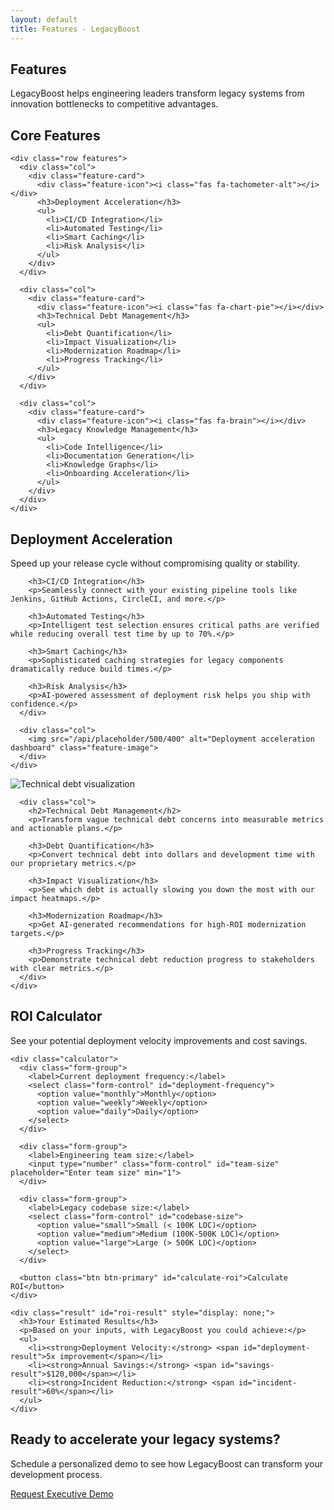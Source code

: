```yaml
---
layout: default
title: Features - LegacyBoost
---
```


<section class="section hero">
  <div class="container">
    <h1>Features</h1>
    <p>LegacyBoost helps engineering leaders transform legacy systems from innovation bottlenecks to competitive advantages.</p>
  </div>
</section>

<section class="section">
  <div class="container">
    <h2 class="text-center">Core Features</h2>
    
    <div class="row features">
      <div class="col">
        <div class="feature-card">
          <div class="feature-icon"><i class="fas fa-tachometer-alt"></i></div>
          <h3>Deployment Acceleration</h3>
          <ul>
            <li>CI/CD Integration</li>
            <li>Automated Testing</li>
            <li>Smart Caching</li>
            <li>Risk Analysis</li>
          </ul>
        </div>
      </div>
      
      <div class="col">
        <div class="feature-card">
          <div class="feature-icon"><i class="fas fa-chart-pie"></i></div>
          <h3>Technical Debt Management</h3>
          <ul>
            <li>Debt Quantification</li>
            <li>Impact Visualization</li>
            <li>Modernization Roadmap</li>
            <li>Progress Tracking</li>
          </ul>
        </div>
      </div>
      
      <div class="col">
        <div class="feature-card">
          <div class="feature-icon"><i class="fas fa-brain"></i></div>
          <h3>Legacy Knowledge Management</h3>
          <ul>
            <li>Code Intelligence</li>
            <li>Documentation Generation</li>
            <li>Knowledge Graphs</li>
            <li>Onboarding Acceleration</li>
          </ul>
        </div>
      </div>
    </div>
  </div>
</section>

<section class="section colored">
  <div class="container">
    <div class="row">
      <div class="col">
        <h2>Deployment Acceleration</h2>
        <p>Speed up your release cycle without compromising quality or stability.</p>
        
        <h3>CI/CD Integration</h3>
        <p>Seamlessly connect with your existing pipeline tools like Jenkins, GitHub Actions, CircleCI, and more.</p>
        
        <h3>Automated Testing</h3>
        <p>Intelligent test selection ensures critical paths are verified while reducing overall test time by up to 70%.</p>
        
        <h3>Smart Caching</h3>
        <p>Sophisticated caching strategies for legacy components dramatically reduce build times.</p>
        
        <h3>Risk Analysis</h3>
        <p>AI-powered assessment of deployment risk helps you ship with confidence.</p>
      </div>
      
      <div class="col">
        <img src="/api/placeholder/500/400" alt="Deployment acceleration dashboard" class="feature-image">
      </div>
    </div>
  </div>
</section>

<section class="section">
  <div class="container">
    <div class="row">
      <div class="col">
        <img src="/api/placeholder/500/400" alt="Technical debt visualization" class="feature-image">
      </div>
      
      <div class="col">
        <h2>Technical Debt Management</h2>
        <p>Transform vague technical debt concerns into measurable metrics and actionable plans.</p>
        
        <h3>Debt Quantification</h3>
        <p>Convert technical debt into dollars and development time with our proprietary metrics.</p>
        
        <h3>Impact Visualization</h3>
        <p>See which debt is actually slowing you down the most with our impact heatmaps.</p>
        
        <h3>Modernization Roadmap</h3>
        <p>Get AI-generated recommendations for high-ROI modernization targets.</p>
        
        <h3>Progress Tracking</h3>
        <p>Demonstrate technical debt reduction progress to stakeholders with clear metrics.</p>
      </div>
    </div>
  </div>
</section>

<section class="section colored">
  <div class="container">
    <h2 class="text-center">ROI Calculator</h2>
    <p class="text-center">See your potential deployment velocity improvements and cost savings.</p>
    
    <div class="calculator">
      <div class="form-group">
        <label>Current deployment frequency:</label>
        <select class="form-control" id="deployment-frequency">
          <option value="monthly">Monthly</option>
          <option value="weekly">Weekly</option>
          <option value="daily">Daily</option>
        </select>
      </div>
      
      <div class="form-group">
        <label>Engineering team size:</label>
        <input type="number" class="form-control" id="team-size" placeholder="Enter team size" min="1">
      </div>
      
      <div class="form-group">
        <label>Legacy codebase size:</label>
        <select class="form-control" id="codebase-size">
          <option value="small">Small (< 100K LOC)</option>
          <option value="medium">Medium (100K-500K LOC)</option>
          <option value="large">Large (> 500K LOC)</option>
        </select>
      </div>
      
      <button class="btn btn-primary" id="calculate-roi">Calculate ROI</button>
    </div>
    
    <div class="result" id="roi-result" style="display: none;">
      <h3>Your Estimated Results</h3>
      <p>Based on your inputs, with LegacyBoost you could achieve:</p>
      <ul>
        <li><strong>Deployment Velocity:</strong> <span id="deployment-result">5x improvement</span></li>
        <li><strong>Annual Savings:</strong> <span id="savings-result">$120,000</span></li>
        <li><strong>Incident Reduction:</strong> <span id="incident-result">60%</span></li>
      </ul>
    </div>
  </div>
</section>

<section class="section cta-section">
  <div class="container">
    <h2>Ready to accelerate your legacy systems?</h2>
    <p>Schedule a personalized demo to see how LegacyBoost can transform your development process.</p>
    <a href="/#demo" class="btn btn-lg">Request Executive Demo</a>
  </div>
</section>

<script>
document.addEventListener('DOMContentLoaded', function() {
  const calculateButton = document.getElementById('calculate-roi');
  if(calculateButton) {
    calculateButton.addEventListener('click', function() {
      const frequency = document.getElementById('deployment-frequency').value;
      const teamSize = parseInt(document.getElementById('team-size').value) || 0;
      const codebaseSize = document.getElementById('codebase-size').value;
      
      if(teamSize <= 0) {
        alert('Please enter a valid team size');
        return;
      }
      
      // Calculate metrics based on inputs
      let velocityImprovement, annualSavings, incidentReduction;
      
      if(frequency === 'monthly') {
        velocityImprovement = '5x improvement';
      } else if(frequency === 'weekly') {
        velocityImprovement = '3x improvement';
      } else {
        velocityImprovement = '2x improvement';
      }
      
      // Simple calculation for demo purposes
      annualSavings = '$' + (teamSize * 15000).toLocaleString();
      
      if(codebaseSize === 'small') {
        incidentReduction = '50%';
      } else if(codebaseSize === 'medium') {
        incidentReduction = '60%';
      } else {
        incidentReduction = '70%';
      }
      
      // Update result display
      document.getElementById('deployment-result').textContent = velocityImprovement;
      document.getElementById('savings-result').textContent = annualSavings;
      document.getElementById('incident-result').textContent = incidentReduction;
      
      // Show result section
      document.getElementById('roi-result').style.display = 'block';
    });
  }
});
</script>

